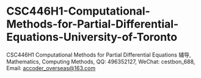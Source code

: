# CSC446H1-Computational-Methods-for-Partial-Differential-Equations-University-of-Toronto
CSC446H1 Computational Methods for Partial Differential Equations 辅导, Mathematics, Computing Methods, QQ: 496352127, WeChat: cestbon_688, Email: accoder_overseas@163.com
